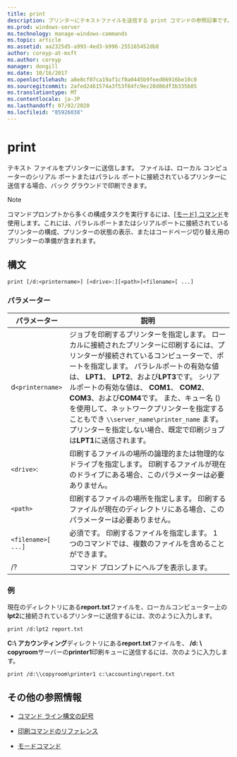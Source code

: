 ```yaml
---
title: print
description: プリンターにテキストファイルを送信する print コマンドの参照記事です。
ms.prod: windows-server
ms.technology: manage-windows-commands
ms.topic: article
ms.assetid: aa2325d5-a993-4ed3-b996-255165452db8
author: coreyp-at-msft
ms.author: coreyp
manager: dongill
ms.date: 10/16/2017
ms.openlocfilehash: a8e8cf07ca19af1cf0a0445b9feed06916be10c0
ms.sourcegitcommit: 2afed2461574a3f53f84fc9ec28d86df3b335685
ms.translationtype: MT
ms.contentlocale: ja-JP
ms.lasthandoff: 07/02/2020
ms.locfileid: "85926038"
---
```

# <a name="print"></a>print

テキスト ファイルをプリンターに送信します。 ファイルは、ローカル コンピューターのシリアル ポートまたはパラレル ポートに接続されているプリンターに送信する場合、バック グラウンドで印刷できます。

> [!NOTE]
> コマンドプロンプトから多くの構成タスクを実行するには、[[モード] コマンド](mode.md)を使用します。これには、パラレルポートまたはシリアルポートに接続されているプリンターの構成、プリンターの状態の表示、またはコードページ切り替え用のプリンターの準備が含まれます。

## <a name="syntax"></a>構文

```
print [/d:<printername>] [<drive>:][<path>]<filename>[ ...]
```

### <a name="parameters"></a>パラメーター

| パラメーター | 説明 |
|--|--|
| d`<printername>` | ジョブを印刷するプリンターを指定します。 ローカルに接続されたプリンターに印刷するには、プリンターが接続されているコンピューターで、ポートを指定します。 パラレルポートの有効な値は、 **LPT1**、 **LPT2**、および**LPT3**です。 シリアルポートの有効な値は、 **COM1**、 **COM2**、 **COM3**、および**COM4**です。 また、キュー名 () を使用して、ネットワークプリンターを指定することもでき `\\server_name\printer_name` ます。 プリンターを指定しない場合、既定で印刷ジョブは**LPT1**に送信されます。 |
| `<drive>`: | 印刷するファイルの場所の論理的または物理的なドライブを指定します。 印刷するファイルが現在のドライブにある場合、このパラメーターは必要ありません。 |
| `<path>` | 印刷するファイルの場所を指定します。 印刷するファイルが現在のディレクトリにある場合、このパラメーターは必要ありません。 |
| `<filename>[ ...]` | 必須です。 印刷するファイルを指定します。 1 つのコマンドでは、複数のファイルを含めることができます。 |
| /? | コマンド プロンプトにヘルプを表示します。 |

### <a name="examples"></a>例

現在のディレクトリにある**report.txt**ファイルを、ローカルコンピューター上の**lpt2**に接続されているプリンターに送信するには、次のように入力します。

```
print /d:lpt2 report.txt
```

**C:\ アカウンティング**ディレクトリにある**report.txt**ファイルを、 **/d: \\ copyroom**サーバーの**printer1**印刷キューに送信するには、次のように入力します。

```
print /d:\\copyroom\printer1 c:\accounting\report.txt
```

## <a name="additional-references"></a>その他の参照情報

- [コマンド ライン構文の記号](command-line-syntax-key.md)

- [印刷コマンドのリファレンス](print-command-reference.md)

- [モードコマンド](mode.md)
